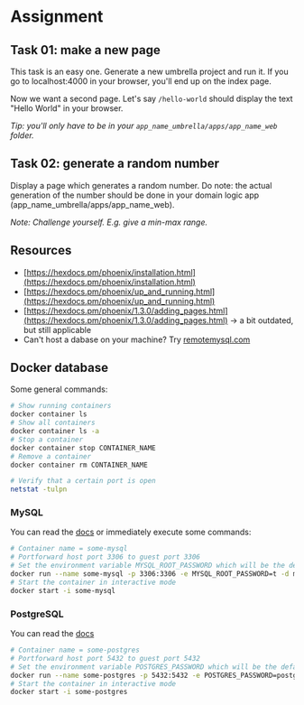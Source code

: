 # Assignment

## Task 01: make a new page

This task is an easy one. Generate a new umbrella project and run it. If you go to localhost:4000 in your browser, you'll end up on the index page.

Now we want a second page. Let's say `/hello-world` should display the text "Hello World" in your browser.

_Tip: you'll only have to be in your `app_name_umbrella/apps/app_name_web` folder._

## Task 02: generate a random number

Display a page which generates a random number. Do note: the actual generation of the number should be done in your domain logic app (app_name_umbrella/apps/app_name_web).

_Note: Challenge yourself. E.g. give a min-max range._

## Resources

* [https://hexdocs.pm/phoenix/installation.html](https://hexdocs.pm/phoenix/installation.html)
* [https://hexdocs.pm/phoenix/up_and_running.html](https://hexdocs.pm/phoenix/up_and_running.html)
* [https://hexdocs.pm/phoenix/1.3.0/adding_pages.html](https://hexdocs.pm/phoenix/1.3.0/adding_pages.html) -> a bit outdated, but still applicable
* Can't host a dabase on your machine? Try [remotemysql.com](https://remotemysql.com/)

## Docker database

Some general commands:

```bash
# Show running containers
docker container ls
# Show all containers
docker container ls -a
# Stop a container
docker container stop CONTAINER_NAME
# Remove a container
docker container rm CONTAINER_NAME

# Verify that a certain port is open
netstat -tulpn
```

### MySQL

You can read the [docs](https://hub.docker.com/_/mysql) or immediately execute some commands:

```bash
# Container name = some-mysql
# Portforward host port 3306 to guest port 3306
# Set the environment variable MYSQL_ROOT_PASSWORD which will be the default password of the root user
docker run --name some-mysql -p 3306:3306 -e MYSQL_ROOT_PASSWORD=t -d mysql
# Start the container in interactive mode
docker start -i some-mysql
```

### PostgreSQL

You can read the [docs](https://hub.docker.com/_/postgres)

```bash
# Container name = some-postgres
# Portforward host port 5432 to guest port 5432
# Set the environment variable POSTGRES_PASSWORD which will be the default password of the postgres user
docker run --name some-postgres -p 5432:5432 -e POSTGRES_PASSWORD=postgres -d postgres
# Start the container in interactive mode
docker start -i some-postgres
```

